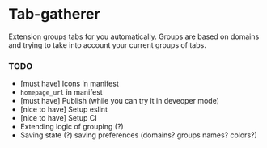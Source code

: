 # Tab-gatherer

Extension groups tabs for you automatically.
Groups are based on domains and trying to take into account your current groups of tabs.

### TODO

- [must have] Icons in manifest
- `homepage_url` in manifest
- [must have] Publish (while you can try it in deveoper mode)
- [nice to have] Setup eslint
- [nice to have] Setup CI
- Extending logic of grouping (?)
- Saving state (?) saving preferences (domains? groups names? colors?)
